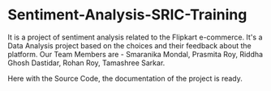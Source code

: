 # Sentiment-Analysis-SRIC-Training
It is a project of sentiment analysis related to the Flipkart e-commerce. It's a Data Analysis project based on the choices and their feedback about the platform.
Our Team Members are - Smaranika Mondal, Prasmita Roy, Riddha Ghosh Dastidar, Rohan Roy, Tamashree Sarkar.

Here with the Source Code, the documentation of the project is ready. 
